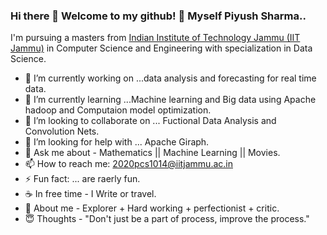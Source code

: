 ### Hi there 👋 Welcome to my github! 🐼 Myself Piyush Sharma..
I'm pursuing a masters from <a href="https://iitjammu.ac.in/"> Indian Institute of Technology Jammu (IIT Jammu)</a> in Computer Science  and Engineering with specialization in Data Science. 
<!-- **Piyush9323/Piyush9323** is a ✨ _special_ ✨ repository because its `README.md` (this file) appears on your GitHub profile. -->

- 🔭 I’m currently working on ...data analysis and forecasting for real time data.
- 🌱 I’m currently learning ...Machine learning and Big data using Apache hadoop and Computaion model optimization.
- 👯 I’m looking to collaborate on ... Fuctional Data Analysis and Convolution Nets.
- 🤔 I’m looking for help with ... Apache Giraph.
- 💬 Ask me about - Mathematics || Machine Learning || Movies.
- 📫 How to reach me: 2020pcs1014@iitjammu.ac.in
- ⚡ Fun fact: ... are raerly fun.
- ☕ In free time - I Write or travel.
- 🧛 About me -  Explorer + Hard working + perfectionist + critic.
- 😇 Thoughts - "Don't just be a part of process, improve the process."
